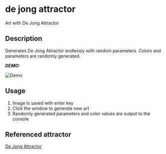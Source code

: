 # de jong attractor

Art with De Jong Attractor

## Description

Generates De Jong Attractor endlessly with random parameters. Colors and parameters are randomly generated.

***DEMO:***

![Demo](https://image-url.gif)

## Usage

1. Image is saved with enter key
2. Click the window to generate new art
3. Randomly generated parameters and color values are output to the console


## Referenced attractor
[De Jong Attractor](https://www.fal-works.com/creative-coding-posts/de-jong-attractor)
